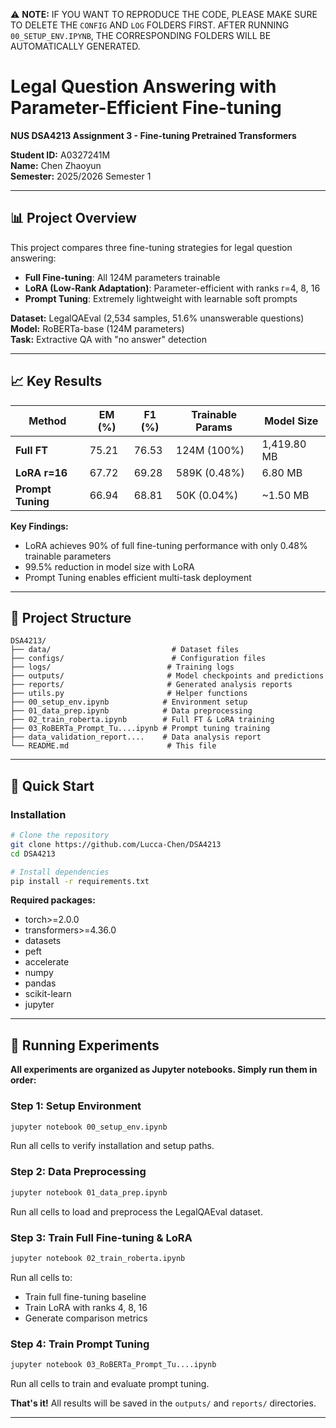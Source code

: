 ⚠️ **NOTE:** IF YOU WANT TO REPRODUCE THE CODE, PLEASE MAKE SURE TO DELETE THE `CONFIG` AND `LOG` FOLDERS FIRST.  AFTER RUNNING `00_SETUP_ENV.IPYNB`, THE CORRESPONDING FOLDERS WILL BE AUTOMATICALLY GENERATED.

# **Legal Question Answering with Parameter-Efficient Fine-tuning**

**NUS DSA4213 Assignment 3 - Fine-tuning Pretrained Transformers**

**Student ID:** A0327241M  
**Name:** Chen Zhaoyun  
**Semester:** 2025/2026 Semester 1

---

## 📊 Project Overview

This project compares three fine-tuning strategies for legal question answering:

- **Full Fine-tuning**: All 124M parameters trainable
- **LoRA (Low-Rank Adaptation)**: Parameter-efficient with ranks r=4, 8, 16
- **Prompt Tuning**: Extremely lightweight with learnable soft prompts

**Dataset:** LegalQAEval (2,534 samples, 51.6% unanswerable questions)  
**Model:** RoBERTa-base (124M parameters)  
**Task:** Extractive QA with "no answer" detection

---

## 📈 Key Results

| Method | EM (%) | F1 (%) | Trainable Params | Model Size |
|--------|--------|--------|------------------|------------|
| **Full FT** | 75.21 | 76.53 | 124M (100%) | 1,419.80 MB |
| **LoRA r=16** | 67.72 | 69.28 | 589K (0.48%) | 6.80 MB |
| **Prompt Tuning** | 66.94 | 68.81 | 50K (0.04%) | ~1.50 MB |

**Key Findings:**
- LoRA achieves 90% of full fine-tuning performance with only 0.48% trainable parameters
- 99.5% reduction in model size with LoRA
- Prompt Tuning enables efficient multi-task deployment

---

## 📁 Project Structure

```
DSA4213/
├── data/                           # Dataset files
├── configs/                        # Configuration files
├── logs/                          # Training logs
├── outputs/                       # Model checkpoints and predictions
├── reports/                       # Generated analysis reports
├── utils.py                       # Helper functions
├── 00_setup_env.ipynb            # Environment setup
├── 01_data_prep.ipynb            # Data preprocessing
├── 02_train_roberta.ipynb        # Full FT & LoRA training
├── 03_RoBERTa_Prompt_Tu....ipynb # Prompt tuning training
├── data_validation_report....    # Data analysis report
└── README.md                      # This file
```

---

## 🚀 Quick Start

### Installation

```bash
# Clone the repository
git clone https://github.com/Lucca-Chen/DSA4213
cd DSA4213

# Install dependencies
pip install -r requirements.txt
```

**Required packages:**
- torch>=2.0.0
- transformers>=4.36.0
- datasets
- peft
- accelerate
- numpy
- pandas
- scikit-learn
- jupyter

---

## 🔬 Running Experiments

**All experiments are organized as Jupyter notebooks. Simply run them in order:**

### Step 1: Setup Environment
```bash
jupyter notebook 00_setup_env.ipynb
```
Run all cells to verify installation and setup paths.

### Step 2: Data Preprocessing
```bash
jupyter notebook 01_data_prep.ipynb
```
Run all cells to load and preprocess the LegalQAEval dataset.

### Step 3: Train Full Fine-tuning & LoRA
```bash
jupyter notebook 02_train_roberta.ipynb
```
Run all cells to:
- Train full fine-tuning baseline
- Train LoRA with ranks 4, 8, 16
- Generate comparison metrics

### Step 4: Train Prompt Tuning
```bash
jupyter notebook 03_RoBERTa_Prompt_Tu....ipynb
```
Run all cells to train and evaluate prompt tuning.

**That's it!** All results will be saved in the `outputs/` and `reports/` directories.

---